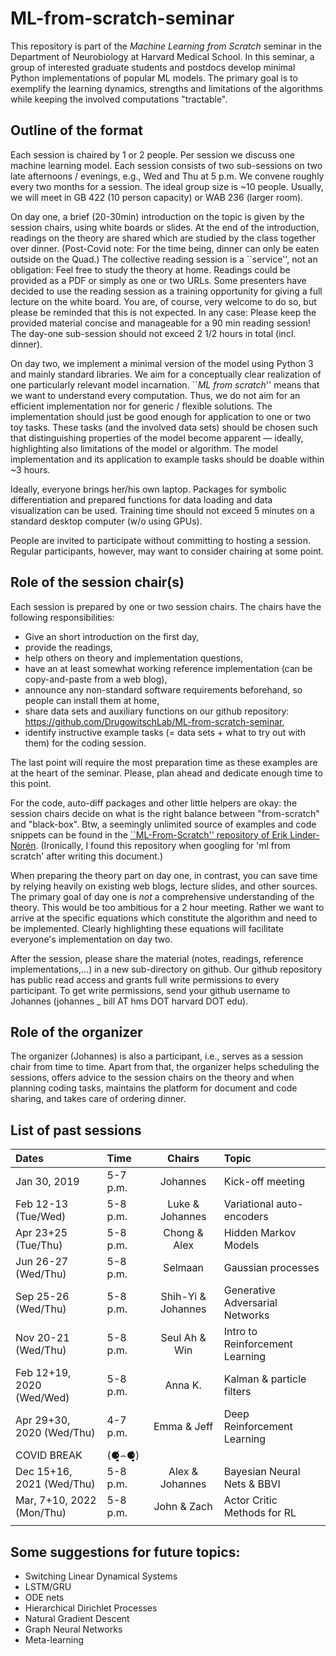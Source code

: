 # ML-from-scratch-seminar
This repository is part of the _Machine Learning from Scratch_ seminar in the Department of Neurobiology at Harvard Medical School.
In this seminar, a group of interested graduate students and postdocs develop minimal Python implementations of popular ML models. The primary goal is to exemplify the learning dynamics, strengths and limitations of the algorithms while keeping the involved computations "tractable".


## Outline of the format

Each session is chaired by 1 or 2 people.
Per session we discuss one machine learning model.
Each session consists of two sub-sessions on two late afternoons / evenings, e.g., Wed and Thu at 5 p.m.
We convene roughly every two months for a session.
The ideal group size is ~10 people.
Usually, we will meet in GB 422 (10 person capacity) or WAB 236 (larger room).

On day one, a brief (20-30min) introduction on the topic is given by the session chairs, using white boards or slides.
At the end of the introduction, readings on the theory are shared  which are studied by the class together over dinner.
(Post-Covid note: For the time being, dinner can only be eaten outside on the Quad.)
The collective reading session is a ``service'', not an obligation: Feel free to study the theory at home.
Readings could be provided as a PDF or simply as one or two URLs.
Some presenters have decided to use the reading session as a training opportunity for giving a full lecture on the white board.
You are, of course, very welcome to do so, but please be reminded that this is not expected.
In any case: Please keep the provided material concise and manageable for a 90 min reading session!
The day-one sub-session should not exceed 2 1/2 hours in total (incl. dinner).

On day two, we implement a minimal version of the model  using Python 3 and mainly standard libraries.
We aim for a conceptually clear realization of one particularly relevant model incarnation.
``*ML from scratch*'' means that we want to understand every computation.
Thus, we do not aim for an efficient implementation nor for generic / flexible solutions.
The implementation should just be good enough for application to one or two toy tasks.
These tasks (and the involved data sets) should be chosen such that distinguishing properties of the model
become apparent — ideally, highlighting also limitations of the model or algorithm.
The model implementation and its application to example tasks should be doable within ~3 hours.

Ideally, everyone brings her/his own laptop.
Packages for symbolic differentiation and prepared functions for data loading and data visualization can be used.
Training time should not exceed 5 minutes on a standard desktop computer (w/o using GPUs).

People are invited to participate without committing to hosting a session. Regular participants, however, may want to consider chairing at some point.

## Role of the session chair(s)
Each session is prepared by one or two session chairs.
The chairs have the following responsibilities:
  - Give an short introduction on the first day,
  - provide the readings,
  - help others on theory and implementation questions,
  - have an at least somewhat working reference implementation (can be copy-and-paste from a web blog),
  - announce any non-standard software requirements beforehand, so people can install them at home,
  - share data sets and auxiliary functions on our github repository: https://github.com/DrugowitschLab/ML-from-scratch-seminar,
  - identify instructive example tasks (= data sets + what to try out with them) for the coding session.

The last point will require the most preparation time as these examples are at the heart of the seminar.
Please, plan ahead and dedicate enough time to this point.

For the code, auto-diff packages and other little helpers are okay: the session chairs decide on what is the right balance between "from-scratch" and "black-box". Btw, a seemingly unlimited source of examples and code snippets can be found in the [``ML-From-Scratch'' repository of Erik Linder-Norén](https://github.com/eriklindernoren/ML-From-Scratch). (Ironically, I found this repository when googling for 'ml from scratch' after writing this document.)

When preparing the theory part on day one, in contrast, you can save time by relying heavily on existing web blogs, lecture slides, and other sources.
The primary goal of day one is *not* a comprehensive understanding of the theory. This would be too ambitious for a 2 hour meeting.
Rather we want to arrive at the specific equations which constitute the algorithm and need to be implemented.
Clearly highlighting these equations will facilitate everyone's implementation on day two.

After the session, please share the material (notes, readings, reference implementations,...) in a new sub-directory on github.
Our github repository has public read access and grants full write permissions to every participant.
To get write permissions, send your github username to Johannes (johannes _ bill AT hms DOT harvard DOT edu).

## Role of the organizer

The organizer (Johannes) is also a participant, i.e., serves as a session chair from time to time.
Apart from that, the organizer helps scheduling the sessions, offers advice to the session chairs on the theory and when planning coding tasks, maintains the platform for document and code sharing, and takes care of ordering dinner.


## List of past sessions

|     Dates                  |   Time   |     Chairs           |     Topic                       |
|:---------------------------|:---------|:--------------------:|:--------------------------------|
| Jan 30, 2019               | 5-7 p.m. | Johannes             | Kick-off meeting                |
| Feb 12-13 (Tue/Wed)        | 5-8 p.m. | Luke & Johannes      | Variational auto-encoders       |
| Apr 23+25 (Tue/Thu)        | 5-8 p.m. | Chong & Alex         | Hidden Markov Models            |
| Jun 26-27 (Wed/Thu)        | 5-8 p.m. | Selmaan              | Gaussian processes              |
| Sep 25-26 (Wed/Thu)        | 5-8 p.m. | Shih-Yi & Johannes   | Generative Adversarial Networks |
| Nov 20-21 (Wed/Thu)        | 5-8 p.m. | Seul Ah & Win        | Intro to Reinforcement Learning |
| Feb 12+19, 2020 (Wed/Wed)  | 5-8 p.m. | Anna K.              | Kalman & particle filters       |
| Apr 29+30, 2020 (Wed/Thu)  | 4-7 p.m. | Emma & Jeff          | Deep Reinforcement Learning     |
| COVID BREAK                | (⚈̥̥̥̥̥́⌢⚈̥̥̥̥̥̀)    |                      |                                 |
| Dec 15+16, 2021 (Wed/Thu)  | 5-8 p.m. | Alex & Johannes      | Bayesian Neural Nets & BBVI     |
| Mar, 7+10, 2022 (Mon/Thu)  | 5-8 p.m. | John & Zach          | Actor Critic Methods for RL     |
|                            |          |                      |                                 |

## Some suggestions for future topics:

- Switching Linear Dynamical Systems
- LSTM/GRU
- ODE nets 
- Hierarchical Dirichlet Processes
- Natural Gradient Descent
- Graph Neural Networks
- Meta-learning


